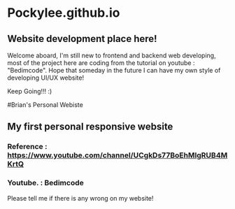 # Pockylee.github.io
## Website development place here!
Welcome aboard, I'm still new to frontend and backend web developing, most of the project here are coding from the tutorial on youtube : "Bedimcode". Hope that someday in the future I can have my own style of developing UI/UX website!

Keep Going!!!
:)

#Brian's Personal Webiste
## My first personal responsive website
### Reference : https://www.youtube.com/channel/UCgkDs77BoEhMIgRUB4MKrtQ
### Youtube.  : Bedimcode

Please tell me if there is any wrong on my website!
